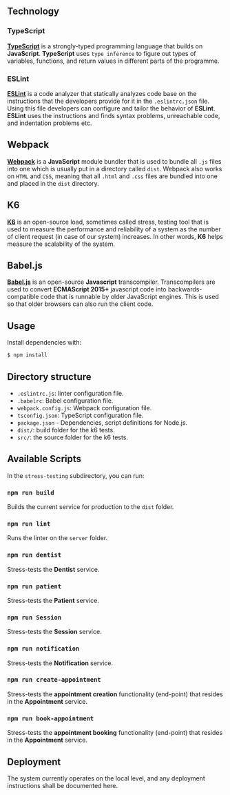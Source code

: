 ## Technology

### TypeScript
**[TypeScript](https://github.com/microsoft/TypeScript)** is a strongly-typed programming language that builds on **JavaScript**. **TypeScript** uses `type inference` to figure out types of variables, functions, and return values in different parts of the programme.

### ESLint
**[ESLint](https://eslint.org/)** is a code analyzer that statically analyzes code base on the instructions that the developers provide for it in the `.eslintrc.json` file. Using this file developers can configure and tailor the behavior of **ESLint**. **ESLint** uses the instructions and finds syntax problems, unreachable code, and indentation problems etc.

## Webpack
**[Webpack](https://webpack.js.org/)** is a **JavaScript** module bundler that is used to bundle all `.js` files into one which is usually put in a directory called `dist`. Webpack also works on `HTML` and `CSS`, meaning that all `.html` and `.css` files are bundled into one and placed in the `dist` directory.

## K6
**[K6](https://k6.io/)** is an open-source load, sometimes called stress, testing tool that is used to measure the performance and reliability of a system as the number of client request (in case of our system) increases. In other words, **K6** helps measure the scalability of the system.


## Babel.js
**[Babel.js](https://babeljs.io/)** is an open-source **Javascript** transcompiler. Transcompilers are used to convert **ECMAScript 2015+** javascript code into backwards-compatible code that is runnable by older JavaScript engines. This is used so that older browsers can also run the client code.

## Usage

Install dependencies with:

```bash
$ npm install
```

## Directory structure

- `.eslintrc.js`: linter configuration file.
- `.babelrc`: Babel configuration file.
- `webpack.config.js`: Webpack configuration file.
- `tsconfig.json`: TypeScript configuration file.
- `package.json` - Dependencies, script definitions for Node.js.
- `dist/`: build folder for the k6 tests.
- `src/`: the source folder for the k6 tests.

## Available Scripts

In the `stress-testing` subdirectory, you can run:

### `npm run build`

Builds the current service for production to the `dist` folder.

### `npm run lint`

Runs the linter on the `server` folder.

### `npm run dentist`

Stress-tests the **Dentist** service.

### `npm run patient`

Stress-tests the **Patient** service.

### `npm run Session`

Stress-tests the **Session** service.

### `npm run notification`

Stress-tests the **Notification** service.

### `npm run create-appointment`

Stress-tests the **appointment creation** functionality (end-point) that resides in the **Appointment** service.

### `npm run book-appointment`

Stress-tests the **appointment booking** functionality (end-point) that resides in the **Appointment** service.

## Deployment

The system currently operates on the local level, and any deployment instructions shall be documented here.
